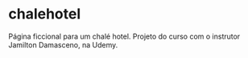 # chalehotel
Página ficcional para um chalé hotel. Projeto do curso com o instrutor Jamilton Damasceno, na Udemy.

